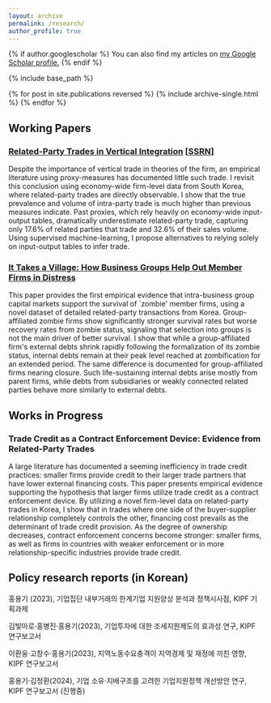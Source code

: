```yaml
---
layout: archive
permalink: /research/
author_profile: true
---
```


{% if author.googlescholar %}
  You can also find my articles on <u><a href="{{author.googlescholar}}">my Google Scholar profile</a>.</u>
{% endif %}

{% include base_path %}

{% for post in site.publications reversed %}
  {% include archive-single.html %}
{% endfor %}

## Working Papers

### [Related-Party Trades in Vertical Integration](https://www.dropbox.com/s/qi2nyc90av0op15/Hong_RPTVI_230412.pdf?raw=1) [[SSRN](https://papers.ssrn.com/sol3/papers.cfm?abstract_id=3983336)]

Despite the importance of vertical trade in theories of the firm, an empirical literature using proxy-measures has documented little such trade. I revisit this conclusion using economy-wide firm-level data from South Korea, where related-party trades are directly observable. I show that the true prevalence and volume of intra-party trade is much higher than previous measures indicate. Past proxies, which rely heavily on economy-wide input-output tables, dramatically underestimate related-party trade, capturing only 17.6% of related parties that trade and 32.6% of their sales volume. Using supervised machine-learning, I propose alternatives to relying solely on input-output tables to infer trade.

### [It Takes a Village: How Business Groups Help Out Member Firms in Distress](https://www.dropbox.com/scl/fi/wo6ok5jubi0bsms3oozsa/Hong_village_web.pdf?rlkey=3suz3ypl59bmbb9q9z4f7woj2&raw=1)

This paper provides the first empirical evidence that intra-business group capital markets support the survival of `zombie' member firms, using a novel dataset of detailed related-party transactions from Korea. Group-affiliated zombie firms show significantly stronger survival rates but worse recovery rates from zombie status, signaling that selection into groups is not the main driver of better survival. I show that while a group-affiliated firm's external debts shrink rapidly following the formalization of its zombie status, internal debts remain at their peak level reached at zombification for an extended period. The same difference is documented for group-affiliated firms nearing closure. Such life-sustaining internal debts arise mostly from parent firms, while debts from subsidiaries or weakly connected related parties behave more similarly to external debts. 

## Works in Progress

### Trade Credit as a Contract Enforcement Device: Evidence from Related-Party Trades

A large literature has documented a seeming inefficiency in trade credit practices: smaller firms provide credit to their larger trade partners that have lower external financing costs. This paper presents empirical evidence supporting the hypothesis that larger firms utilize trade credit as a contract enforcement device. By utilizing a novel firm-level data on related-party trades in Korea, I show that in trades where one side of the buyer-supplier relationship completely controls the other, financing cost prevails as the determinant of trade credit provision. As the degree of ownership decreases, contract enforcement concerns become stronger: smaller firms, as well as firms in countries with weaker enforcement or in more relationship-specific industries provide trade credit.

## Policy research reports (in Korean)

홍용기 (2023), 기업집단 내부거래의 한계기업 지원양상 분석과 정책시사점, KIPF 기획과제

김빛마로·홍병진·홍용기(2023), 기업투자에 대한 조세지원제도의 효과성 연구, KIPF 연구보고서

이환웅·고창수·홍용기(2023), 지역노동수요충격이 지역경제 및 재정에 끼친 영향, KIPF 연구보고서

홍용기·김정환(2024), 기업 소유·지배구조를 고려한 기업지원정책 개선방안 연구, KIPF 연구보고서 (진행중)
